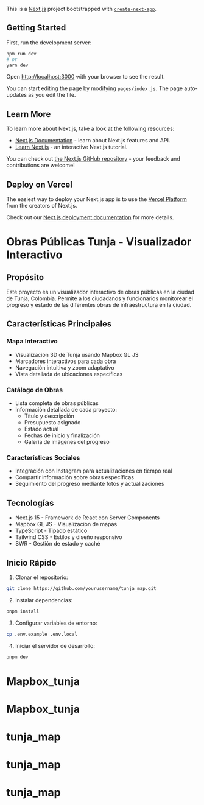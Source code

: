 This is a [Next.js](https://nextjs.org/) project bootstrapped with [`create-next-app`](https://github.com/vercel/next.js/tree/canary/packages/create-next-app).

## Getting Started

First, run the development server:

```bash
npm run dev
# or
yarn dev
```

Open [http://localhost:3000](http://localhost:3000) with your browser to see the result.

You can start editing the page by modifying `pages/index.js`. The page auto-updates as you edit the file.

## Learn More

To learn more about Next.js, take a look at the following resources:

- [Next.js Documentation](https://nextjs.org/docs) - learn about Next.js features and API.
- [Learn Next.js](https://nextjs.org/learn) - an interactive Next.js tutorial.

You can check out [the Next.js GitHub repository](https://github.com/vercel/next.js/) - your feedback and contributions are welcome!

## Deploy on Vercel

The easiest way to deploy your Next.js app is to use the [Vercel Platform](https://vercel.com/import?utm_medium=default-template&filter=next.js&utm_source=create-next-app&utm_campaign=create-next-app-readme) from the creators of Next.js.

Check out our [Next.js deployment documentation](https://nextjs.org/docs/deployment) for more details.

# Obras Públicas Tunja - Visualizador Interactivo

## Propósito

Este proyecto es un visualizador interactivo de obras públicas en la ciudad de Tunja, Colombia. Permite a los ciudadanos y funcionarios monitorear el progreso y estado de las diferentes obras de infraestructura en la ciudad.

## Características Principales

### Mapa Interactivo
- Visualización 3D de Tunja usando Mapbox GL JS
- Marcadores interactivos para cada obra
- Navegación intuitiva y zoom adaptativo
- Vista detallada de ubicaciones específicas

### Catálogo de Obras
- Lista completa de obras públicas
- Información detallada de cada proyecto:
  - Título y descripción
  - Presupuesto asignado
  - Estado actual
  - Fechas de inicio y finalización
  - Galería de imágenes del progreso

### Características Sociales
- Integración con Instagram para actualizaciones en tiempo real
- Compartir información sobre obras específicas
- Seguimiento del progreso mediante fotos y actualizaciones

## Tecnologías

- Next.js 15 - Framework de React con Server Components
- Mapbox GL JS - Visualización de mapas
- TypeScript - Tipado estático
- Tailwind CSS - Estilos y diseño responsivo
- SWR - Gestión de estado y caché

## Inicio Rápido

1. Clonar el repositorio:
```bash
git clone https://github.com/yourusername/tunja_map.git
```

2. Instalar dependencias:
```bash
pnpm install
```

3. Configurar variables de entorno:
```bash
cp .env.example .env.local
```

4. Iniciar el servidor de desarrollo:
```bash
pnpm dev
```
# Mapbox_tunja
# Mapbox_tunja
# tunja_map
# tunja_map
# tunja_map
